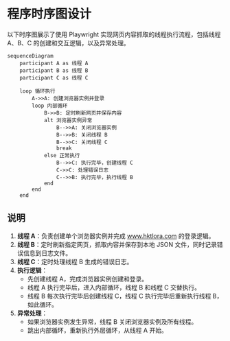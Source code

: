 # 程序时序图设计

以下时序图展示了使用 Playwright 实现网页内容抓取的线程执行流程，包括线程 A、B、C 的创建和交互逻辑，以及异常处理。

```mermaid
sequenceDiagram
    participant A as 线程 A
    participant B as 线程 B
    participant C as 线程 C

    loop 循环执行
        A->>A: 创建浏览器实例并登录
        loop 内部循环
            B->>B: 定时刷新网页并保存内容
            alt 浏览器实例异常
                B-->>A: 关闭浏览器实例
                B-->>B: 关闭线程 B
                B-->>C: 关闭线程 C
                break
            else 正常执行
                B-->>C: 执行完毕，创建线程 C
                C->>C: 处理错误日志
                C-->>B: 执行完毕，执行线程 B
            end
        end
    end
```

## 说明
1. **线程 A**：负责创建单个浏览器实例并完成 www.hktlora.com 的登录逻辑。
2. **线程 B**：定时刷新指定网页，抓取内容并保存到本地 JSON 文件，同时记录错误信息到日志文件。
3. **线程 C**：定时处理线程 B 生成的错误日志。
4. **执行逻辑**：
   - 先创建线程 A，完成浏览器实例创建和登录。
   - 线程 A 执行完毕后，进入内部循环，线程 B 和线程 C 交替执行。
   - 线程 B 每次执行完毕后创建线程 C，线程 C 执行完毕后重新执行线程 B，如此循环。
5. **异常处理**：
   - 如果浏览器实例发生异常，线程 B 关闭浏览器实例及所有线程。
   - 跳出内部循环，重新执行外层循环，从线程 A 开始。